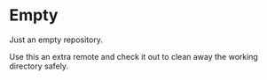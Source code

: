 # Empty
Just an empty repository.

Use this an extra remote and check it out to clean away the working directory safely.
